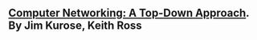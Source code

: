 ## [Computer Networking: A Top-Down Approach](https://gaia.cs.umass.edu/kurose_ross/about.php). By Jim Kurose, Keith Ross


